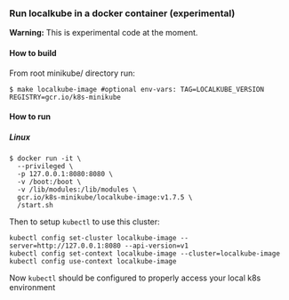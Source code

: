 ### Run localkube in a docker container (experimental)

**Warning:** This is experimental code at the moment.

#### How to build
From root minikube/ directory run:
```console
$ make localkube-image #optional env-vars: TAG=LOCALKUBE_VERSION REGISTRY=gcr.io/k8s-minikube
```

#### How to run

##### Linux
```console
$ docker run -it \
  --privileged \
  -p 127.0.0.1:8080:8080 \
  -v /boot:/boot \
  -v /lib/modules:/lib/modules \
  gcr.io/k8s-minikube/localkube-image:v1.7.5 \
  /start.sh
```

Then to setup `kubectl` to use this cluster:
```console
kubectl config set-cluster localkube-image --server=http://127.0.0.1:8080 --api-version=v1
kubectl config set-context localkube-image --cluster=localkube-image
kubectl config use-context localkube-image
```
Now `kubectl` should be configured to properly access your local k8s environment

